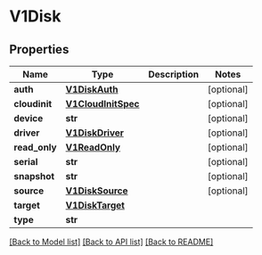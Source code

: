 # V1Disk

## Properties
Name | Type | Description | Notes
------------ | ------------- | ------------- | -------------
**auth** | [**V1DiskAuth**](V1DiskAuth.md) |  | [optional] 
**cloudinit** | [**V1CloudInitSpec**](V1CloudInitSpec.md) |  | [optional] 
**device** | **str** |  | [optional] 
**driver** | [**V1DiskDriver**](V1DiskDriver.md) |  | [optional] 
**read_only** | [**V1ReadOnly**](V1ReadOnly.md) |  | [optional] 
**serial** | **str** |  | [optional] 
**snapshot** | **str** |  | [optional] 
**source** | [**V1DiskSource**](V1DiskSource.md) |  | [optional] 
**target** | [**V1DiskTarget**](V1DiskTarget.md) |  | 
**type** | **str** |  | 

[[Back to Model list]](../README.md#documentation-for-models) [[Back to API list]](../README.md#documentation-for-api-endpoints) [[Back to README]](../README.md)


